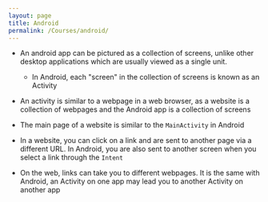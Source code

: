 ```yaml
---
layout: page
title: Android
permalink: /Courses/android/
---
```


- An android app can be pictured as a collection of screens, unlike other desktop applications which are usually viewed as a single unit.
  - In Android, each "screen" in the collection of screens is known as an Activity

- An activity is similar to a webpage in a web browser, as a website is a collection of webpages and the Android app is a collection of screens
- The main page of a website is similar to the ```MainActivity``` in Android
- In a website, you can click on a link and are sent to another page via a different URL. In Android, you are also sent to another screen when you select a link through the ```Intent```
- On the web, links can take you to different webpages. It is the same with Android, an Activity on one app may lead you to another Activity on another app
